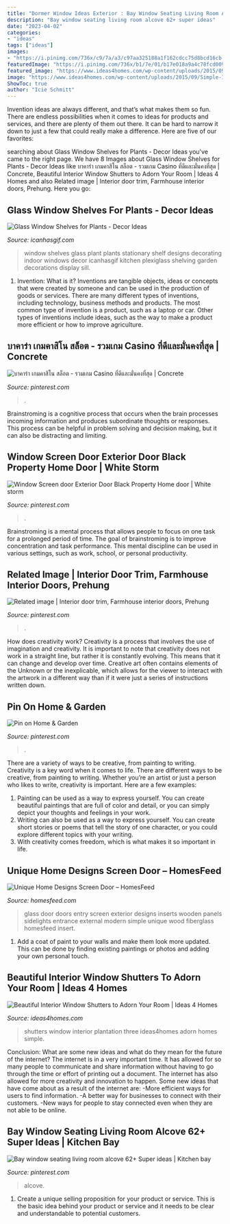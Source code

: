 ```yaml
---
title: "Dormer Window Ideas Exterior : Bay Window Seating Living Room Alcove 62+ Super Ideas"
description: "Bay window seating living room alcove 62+ super ideas"
date: "2023-04-02"
categories:
- "ideas"
tags: ["ideas"]
images:
- "https://i.pinimg.com/736x/c9/7a/a3/c97aa325188a1f162cdcc75d8bcd16cb.jpg"
featuredImage: "https://i.pinimg.com/736x/b1/7e/01/b17e018a9a4c78fcd0099993ce1bc431.jpg"
featured_image: "https://www.ideas4homes.com/wp-content/uploads/2015/09/Simple-Interior-Window-Shutters-Three-Panels-Design-Makes-Airy-Bathroom-Area.jpg"
image: "https://www.ideas4homes.com/wp-content/uploads/2015/09/Simple-Interior-Window-Shutters-Three-Panels-Design-Makes-Airy-Bathroom-Area.jpg"
ShowToc: true
author: "Icie Schmitt"
---
```



Invention ideas are always different, and that’s what makes them so fun. There are endless possibilities when it comes to ideas for products and services, and there are plenty of them out there. It can be hard to narrow it down to just a few that could really make a difference. Here are five of our favorites: 

	

		
searching about Glass Window Shelves for Plants - Decor Ideas you've came to the right page. We have 8 Images about Glass Window Shelves for Plants - Decor Ideas like บาคาร่า เกมคาสิโน สล็อต - รวมเกม Casino ที่ดีและมั่นคงที่สุด | Concrete, Beautiful Interior Window Shutters to Adorn Your Room | Ideas 4 Homes and also Related image | Interior door trim, Farmhouse interior doors, Prehung. Here you go:
		
    
## Glass Window Shelves For Plants - Decor Ideas

<img loading=lazy src="https://www.icanhasgif.com/wp-content/uploads/2016/06/Glass-Window-Shelves-for-Plants.jpg" onerror="this.onerror=null;this.src='https://tse3.mm.bing.net/th?id=OIP.tupb68YkC9SVyDs82dNE-QHaJ3&amp;pid=15.1';" alt="Glass Window Shelves for Plants - Decor Ideas">

_Source: icanhasgif.com_

>window shelves glass plant plants stationary shelf designs decorating indoor windows decor icanhasgif kitchen plexiglass shelving garden decorations display sill. 

	

1. Invention: What is it?
Inventions are tangible objects, ideas or concepts that were created by someone and can be used in the production of goods or services. There are many different types of inventions, including technology, business methods and products. The most common type of invention is a product, such as a laptop or car. Other types of inventions include ideas, such as the way to make a product more efficient or how to improve agriculture.

    
## บาคาร่า เกมคาสิโน สล็อต - รวมเกม Casino ที่ดีและมั่นคงที่สุด | Concrete

<img loading=lazy src="https://i.pinimg.com/736x/c9/7a/a3/c97aa325188a1f162cdcc75d8bcd16cb.jpg" onerror="this.onerror=null;this.src='https://tse1.mm.bing.net/th?id=OIP.X4q_JrlrOWfBUic25jwnmQHaLH&amp;pid=15.1';" alt="บาคาร่า เกมคาสิโน สล็อต - รวมเกม Casino ที่ดีและมั่นคงที่สุด | Concrete">

_Source: pinterest.com_

>. 

	

Brainstroming is a cognitive process that occurs when the brain processes incoming information and produces subordinate thoughts or responses. This process can be helpful in problem solving and decision making, but it can also be distracting and limiting.

    
## Window Screen Door Exterior Door Black Property Home Door | White Storm

<img loading=lazy src="https://i.pinimg.com/736x/15/9b/aa/159baa1d41cd7e8cfda7585e612d370e.jpg" onerror="this.onerror=null;this.src='https://tse1.mm.bing.net/th?id=OIP.8BajNOh8AQDGCvDbr92eVgHaLH&amp;pid=15.1';" alt="Window Screen door Exterior Door Black Property Home door | White storm">

_Source: pinterest.com_

>. 

	

Brainstroming is a mental process that allows people to focus on one task for a prolonged period of time. The goal of brainstroming is to improve concentration and task performance. This mental discipline can be used in various settings, such as work, school, or personal productivity.

    
## Related Image | Interior Door Trim, Farmhouse Interior Doors, Prehung

<img loading=lazy src="https://i.pinimg.com/736x/b1/7e/01/b17e018a9a4c78fcd0099993ce1bc431.jpg" onerror="this.onerror=null;this.src='https://tse4.mm.bing.net/th?id=OIP.aLunxjZvSWoeTXoX1zPklAHaJ3&amp;pid=15.1';" alt="Related image | Interior door trim, Farmhouse interior doors, Prehung">

_Source: pinterest.com_

>. 

	

How does creativity work?
Creativity is a process that involves the use of imagination and creativity. It is important to note that creativity does not work in a straight line, but rather it is constantly evolving. This means that it can change and develop over time. Creative art often contains elements of the Unknown or the inexplicable, which allows for the viewer to interact with the artwork in a different way than if it were just a series of instructions written down.

    
## Pin On Home &amp; Garden

<img loading=lazy src="https://i.pinimg.com/736x/8e/fe/9e/8efe9eaebbe38b41be6b863b92d6844f.jpg" onerror="this.onerror=null;this.src='https://tse1.mm.bing.net/th?id=OIP.HxsdX3m9ED2tKQD0FRj04gHaJ3&amp;pid=15.1';" alt="Pin on Home &amp; Garden">

_Source: pinterest.com_

>. 

	

There are a variety of ways to be creative, from painting to writing.
Creativity is a key word when it comes to life. There are different ways to be creative, from painting to writing. Whether you’re an artist or just a person who likes to write, creativity is important. Here are a few examples: 
1. Painting can be used as a way to express yourself. You can create beautiful paintings that are full of color and detail, or you can simply depict your thoughts and feelings in your work. 
2. Writing can also be used as a way to express yourself. You can create short stories or poems that tell the story of one character, or you could explore different topics with your writing. 
3. With creativity comes freedom, which is what makes it so important in life.

    
## Unique Home Designs Screen Door – HomesFeed

<img loading=lazy src="https://homesfeed.com/wp-content/uploads/2015/07/simple-wood-screen-door-with-crafted-sidelights-and-crafted-glass-screen.jpg" onerror="this.onerror=null;this.src='https://tse1.mm.bing.net/th?id=OIP.aQ0Q9tQ7w3Bsp4Ee6UWhyAHaLO&amp;pid=15.1';" alt="Unique Home Designs Screen Door – HomesFeed">

_Source: homesfeed.com_

>glass door doors entry screen exterior designs inserts wooden panels sidelights entrance external modern simple unique wood fiberglass homesfeed insert. 

	

1. Add a coat of paint to your walls and make them look more updated. This can be done by finding existing paintings or photos and adding your own personal touch. 

    
## Beautiful Interior Window Shutters To Adorn Your Room | Ideas 4 Homes

<img loading=lazy src="https://www.ideas4homes.com/wp-content/uploads/2015/09/Simple-Interior-Window-Shutters-Three-Panels-Design-Makes-Airy-Bathroom-Area.jpg" onerror="this.onerror=null;this.src='https://tse2.mm.bing.net/th?id=OIP.tVRyMYghDXtjK_eBBvODaAHaGg&amp;pid=15.1';" alt="Beautiful Interior Window Shutters to Adorn Your Room | Ideas 4 Homes">

_Source: ideas4homes.com_

>shutters window interior plantation three ideas4homes adorn homes simple. 

	

Conclusion: What are some new ideas and what do they mean for the future of the internet?
The internet is in a very important time. It has allowed for so many people to communicate and share information without having to go through the time or effort of printing out a document. The internet has also allowed for more creativity and innovation to happen. Some new ideas that have come about as a result of the internet are: 
-More efficient ways for users to find information.
-A better way for businesses to connect with their customers. 
-New ways for people to stay connected even when they are not able to be online.

    
## Bay Window Seating Living Room Alcove 62+ Super Ideas | Kitchen Bay

<img loading=lazy src="https://i.pinimg.com/736x/66/cb/b2/66cbb2bc892c3ab9ba949c4afb2dab67.jpg" onerror="this.onerror=null;this.src='https://tse2.mm.bing.net/th?id=OIP.rYwNJ5cDZZzJGJAYMnw3LwAAAA&amp;pid=15.1';" alt="Bay window seating living room alcove 62+ Super ideas | Kitchen bay">

_Source: pinterest.com_

>alcove. 

	

1. Create a unique selling proposition for your product or service. This is the basic idea behind your product or service and it needs to be clear and understandable to potential customers. 


